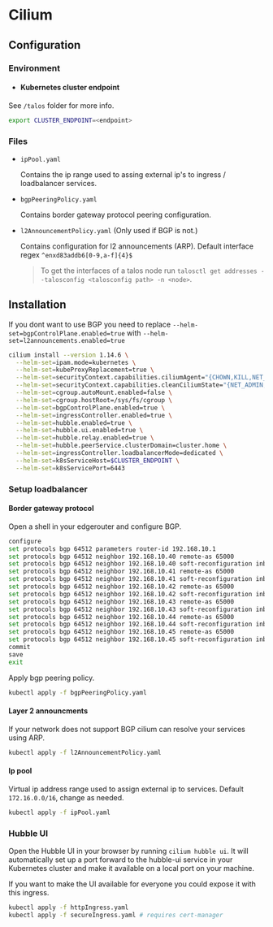 # Cilium

## Configuration

<!-- `values.yaml` contains [helm configuration values](). -->

### Environment

- #### Kubernetes cluster endpoint

See `/talos` folder for more info.

```sh
export CLUSTER_ENDPOINT=<endpoint>
```

### Files

- `ipPool.yaml`

  Contains the ip range used to assing external ip's to ingress / loadbalancer services.

- `bgpPeeringPolicy.yaml`

  Contains border gateway protocol peering configuration.

- `l2AnnouncementPolicy.yaml` (Only used if BGP is not.)

  Contains configuration for l2 announcements (ARP). Default interface regex `^enxd83addb6[0-9,a-f]{4}$`

  > To get the interfaces of a talos node run `talosctl get addresses --talosconfig <talosconfig path> -n <node>`.

## Installation

<!-- helm install cilium cilium/cilium --version 1.14.6 -f values.yaml --namespace kube-system -->
<!-- cilium install -f $PWD/values.yaml --version 1.14.6 -->

If you dont want to use BGP you need to replace `--helm-set=bgpControlPlane.enabled=true` with `--helm-set=l2announcements.enabled=true`

```sh
cilium install --version 1.14.6 \
  --helm-set=ipam.mode=kubernetes \
  --helm-set=kubeProxyReplacement=true \
  --helm-set=securityContext.capabilities.ciliumAgent="{CHOWN,KILL,NET_ADMIN,NET_RAW,IPC_LOCK,SYS_ADMIN,SYS_RESOURCE,DAC_OVERRIDE,FOWNER,SETGID,SETUID}" \
  --helm-set=securityContext.capabilities.cleanCiliumState="{NET_ADMIN,SYS_ADMIN,SYS_RESOURCE}" \
  --helm-set=cgroup.autoMount.enabled=false \
  --helm-set=cgroup.hostRoot=/sys/fs/cgroup \
  --helm-set=bgpControlPlane.enabled=true \
  --helm-set=ingressController.enabled=true \
  --helm-set=hubble.enabled=true \
  --helm-set=hubble.ui.enabled=true \
  --helm-set=hubble.relay.enabled=true \
  --helm-set=hubble.peerService.clusterDomain=cluster.home \
  --helm-set=ingressController.loadbalancerMode=dedicated \
  --helm-set=k8sServiceHost=$CLUSTER_ENDPOINT \
  --helm-set=k8sServicePort=6443
```

<!--
  --helm-set=operator.replicas=1 \
-->

### Setup loadbalancer

#### Border gateway protocol

Open a shell in your edgerouter and configure BGP.

```sh
configure
set protocols bgp 64512 parameters router-id 192.168.10.1
set protocols bgp 64512 neighbor 192.168.10.40 remote-as 65000
set protocols bgp 64512 neighbor 192.168.10.40 soft-reconfiguration inbound
set protocols bgp 64512 neighbor 192.168.10.41 remote-as 65000
set protocols bgp 64512 neighbor 192.168.10.41 soft-reconfiguration inbound
set protocols bgp 64512 neighbor 192.168.10.42 remote-as 65000
set protocols bgp 64512 neighbor 192.168.10.42 soft-reconfiguration inbound
set protocols bgp 64512 neighbor 192.168.10.43 remote-as 65000
set protocols bgp 64512 neighbor 192.168.10.43 soft-reconfiguration inbound
set protocols bgp 64512 neighbor 192.168.10.44 remote-as 65000
set protocols bgp 64512 neighbor 192.168.10.44 soft-reconfiguration inbound
set protocols bgp 64512 neighbor 192.168.10.45 remote-as 65000
set protocols bgp 64512 neighbor 192.168.10.45 soft-reconfiguration inbound
commit
save
exit
```

Apply bgp peering policy.

```sh
kubectl apply -f bgpPeeringPolicy.yaml
```

#### Layer 2 announcments

If your network does not support BGP cilium can resolve your services using ARP.

```sh
kubectl apply -f l2AnnouncementPolicy.yaml
```

#### Ip pool

Virtual ip address range used to assign external ip to services. Default `172.16.0.0/16`, change as needed.

```sh
kubectl apply -f ipPool.yaml
```

### Hubble UI

Open the Hubble UI in your browser by running `cilium hubble ui`. It will automatically set up a port forward to the hubble-ui service in your Kubernetes cluster and make it available on a local port on your machine.

If you want to make the UI available for everyone you could expose it with this ingress.

```sh
kubectl apply -f httpIngress.yaml
kubectl apply -f secureIngress.yaml # requires cert-manager
```
